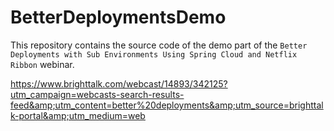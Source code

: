# BetterDeploymentsDemo

This repository contains the source code of the demo part of the `Better Deployments with Sub Environments Using Spring Cloud and Netflix Ribbon` webinar.

https://www.brighttalk.com/webcast/14893/342125?utm_campaign=webcasts-search-results-feed&amp;utm_content=better%20deployments&amp;utm_source=brighttalk-portal&amp;utm_medium=web
